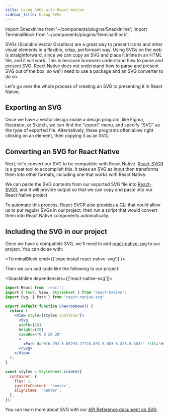 ```yaml
---
title: Using SVGs with React Native
sidebar_title: Using SVGs
---
```


import SnackInline from '~/components/plugins/SnackInline';
import TerminalBlock from '~/components/plugins/TerminalBlock';

SVGs (Scalable Vector Graphics) are a great way to present icons and other visual elements in a flexible, crisp, performant way. Using SVGs on the web is straightforward, since we can copy an SVG and place it inline in an HTML file, and it will work. This is because browsers understand how to parse and present SVG. React Native does not understand how to parse and present SVG out of the box, so we'll need to use a package and an SVG converter to do so.

Let's go over the whole process of creating an SVG to presenting it in React Native.

## Exporting an SVG

Once we have a vector design inside a design program, like Figma, Illustrator, or Sketch, we can find the "export" menu, and specify "SVG" as the type of exported file. Alternatively, these programs often allow right clicking on an element, then copying it as an SVG.

## Converting an SVG for React Native

Next, let's convert our SVG to be compatible with React Native. [React-SVGR](https://react-svgr.com/playground/?native=true) is a great tool to accomplish this. It takes an SVG as input then transforms them into other formats, including one that works with React Native.

We can paste the SVG contents from our exported SVG file into [React-SVGR](https://react-svgr.com/playground/?native=true), and it will provide output so that we can copy and paste into our React Native project.

To automate this process, React-SVGR also [provides a CLI](https://react-svgr.com/docs/cli/) that could allow us to put regular SVGs in our project, then run a script that would convert them into React Native components automatically.

## Including the SVG in our project

Once we have a compatible SVG, we'll need to add [react-native-svg](https://github.com/react-native-svg/react-native-svg) to our project. You can do so with:

<TerminalBlock cmd={['expo install react-native-svg']} />

Then we can add code like the following to our project:

<SnackInline dependencies={['react-native-svg']}>

<!-- prettier-ignore -->
```jsx
import React from 'react';
import { Text, View, StyleSheet } from 'react-native';
import Svg, { Path } from "react-native-svg"

export default function ChevronDown() {
  return (
    <View style={styles.container}>
      <Svg
      width={20}
      height={20}
      viewBox="0 0 20 20"
      >
        <Path d="M16.993 6.667H3.227l6.883 6.883 6.883-6.883z" fill="#000" />
      </Svg>
    </View>
  );
}

const styles = StyleSheet.create({
  container: {
    flex: 1,
    justifyContent: 'center',
    alignItems: 'center',
  },
});

```

</SnackInline>

You can learn more about SVG with our [API Reference document on SVG](http://localhost:3002/versions/latest/sdk/svg/).

